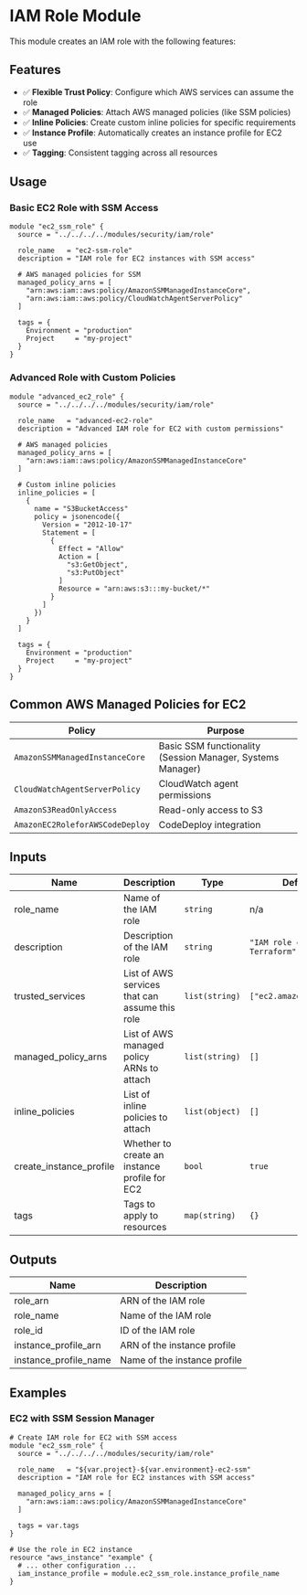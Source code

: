# IAM Role Module

This module creates an IAM role with the following features:

## Features

- ✅ **Flexible Trust Policy**: Configure which AWS services can assume the role
- ✅ **Managed Policies**: Attach AWS managed policies (like SSM policies)
- ✅ **Inline Policies**: Create custom inline policies for specific requirements
- ✅ **Instance Profile**: Automatically creates an instance profile for EC2 use
- ✅ **Tagging**: Consistent tagging across all resources

## Usage

### Basic EC2 Role with SSM Access

```hcl
module "ec2_ssm_role" {
  source = "../../../../modules/security/iam/role"
  
  role_name   = "ec2-ssm-role"
  description = "IAM role for EC2 instances with SSM access"
  
  # AWS managed policies for SSM
  managed_policy_arns = [
    "arn:aws:iam::aws:policy/AmazonSSMManagedInstanceCore",
    "arn:aws:iam::aws:policy/CloudWatchAgentServerPolicy"
  ]
  
  tags = {
    Environment = "production"
    Project     = "my-project"
  }
}
```

### Advanced Role with Custom Policies

```hcl
module "advanced_ec2_role" {
  source = "../../../../modules/security/iam/role"
  
  role_name   = "advanced-ec2-role"
  description = "Advanced IAM role for EC2 with custom permissions"
  
  # AWS managed policies
  managed_policy_arns = [
    "arn:aws:iam::aws:policy/AmazonSSMManagedInstanceCore"
  ]
  
  # Custom inline policies
  inline_policies = [
    {
      name = "S3BucketAccess"
      policy = jsonencode({
        Version = "2012-10-17"
        Statement = [
          {
            Effect = "Allow"
            Action = [
              "s3:GetObject",
              "s3:PutObject"
            ]
            Resource = "arn:aws:s3:::my-bucket/*"
          }
        ]
      })
    }
  ]
  
  tags = {
    Environment = "production"
    Project     = "my-project"
  }
}
```

## Common AWS Managed Policies for EC2

| Policy | Purpose |
|--------|---------|
| `AmazonSSMManagedInstanceCore` | Basic SSM functionality (Session Manager, Systems Manager) |
| `CloudWatchAgentServerPolicy` | CloudWatch agent permissions |
| `AmazonS3ReadOnlyAccess` | Read-only access to S3 |
| `AmazonEC2RoleforAWSCodeDeploy` | CodeDeploy integration |

## Inputs

| Name | Description | Type | Default | Required |
|------|-------------|------|---------|:--------:|
| role_name | Name of the IAM role | `string` | n/a | yes |
| description | Description of the IAM role | `string` | `"IAM role created by Terraform"` | no |
| trusted_services | List of AWS services that can assume this role | `list(string)` | `["ec2.amazonaws.com"]` | no |
| managed_policy_arns | List of AWS managed policy ARNs to attach | `list(string)` | `[]` | no |
| inline_policies | List of inline policies to attach | `list(object)` | `[]` | no |
| create_instance_profile | Whether to create an instance profile for EC2 | `bool` | `true` | no |
| tags | Tags to apply to resources | `map(string)` | `{}` | no |

## Outputs

| Name | Description |
|------|-------------|
| role_arn | ARN of the IAM role |
| role_name | Name of the IAM role |
| role_id | ID of the IAM role |
| instance_profile_arn | ARN of the instance profile |
| instance_profile_name | Name of the instance profile |

## Examples

### EC2 with SSM Session Manager
```hcl
# Create IAM role for EC2 with SSM access
module "ec2_ssm_role" {
  source = "../../../../modules/security/iam/role"
  
  role_name   = "${var.project}-${var.environment}-ec2-ssm"
  description = "IAM role for EC2 instances with SSM access"
  
  managed_policy_arns = [
    "arn:aws:iam::aws:policy/AmazonSSMManagedInstanceCore"
  ]
  
  tags = var.tags
}

# Use the role in EC2 instance
resource "aws_instance" "example" {
  # ... other configuration ...
  iam_instance_profile = module.ec2_ssm_role.instance_profile_name
}
```
